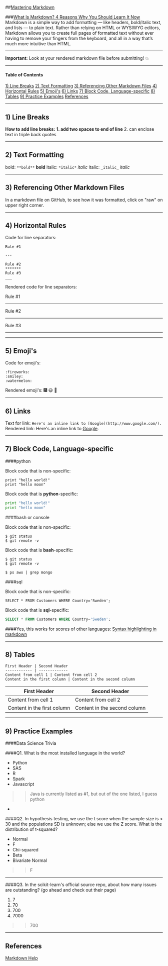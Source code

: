 ##[Mastering Markdown](https://guides.github.com/features/mastering-markdown/)

###[What Is Markdown? 4 Reasons Why You Should Learn It Now](http://www.makeuseof.com/tag/markdown-4-reasons-learn-now/)
Markdown is a simple way to add formatting — like headers, bold/italic text, and lists — to plain text. Rather than relying on HTML or WYSIWYG editors, Markdown allows you to create full pages of formatted text without ever having to remove your fingers from the keyboard, and all in a way that’s much more intuitive than HTML.

---

**Important:**  Look at your rendered markdown file before submitting!  :boom:

---

#### Table of Contents
[1)  Line Breaks](#section-a)
[2)  Text Formatting](#section-b)
[3)  Referencing Other Markdown Files](#section-c)
[4)  Horizontal Rules](#section-d)
[5)  Emoji's](#section-e)
[6)  Links](#section-f)
[7)  Block Code, Language-specific](#section-g)
[8)  Tables](#section-h)
[9)  Practice Examples](#section-i)
[References](#section-r)

---

## <a name="section-a"></a>1) Line Breaks

**How to add line breaks:**
**1.  add two spaces to end of line**
2.  can enclose text in triple back quotes

---

## <a name="section-b"></a>2) Text Formatting

bold: `**bold**`  **bold**
italic:  `*italic*` *italic*
italic:  `_italic_` _italic_

---

## <a name="section-c"></a>3) Referencing Other Markdown Files

In a markdown file on GitHub, to see how it was formatted, click on "raw" on upper right corner.

---

## <a name="section-d"></a>4) Horizontal Rules

Code for line separators:

```
Rule #1

---

Rule #2
*******
Rule #3
___
```

Rendered code for line separators:

Rule #1

---

Rule #2
*******
Rule #3
___

---

## <a name="section-e"></a>5) Emoji's

Code for emoji's:
```
:fireworks:
:smiley:
:watermelon:
```
Rendered emoji's:
:fireworks:
:smiley:
:watermelon:

---

## <a name="section-f"></a>6) Links

Text for link:
```Here's an inline link to [Google](http://www.google.com/).```
Rendered link:
Here's an inline link to [Google](http://www.google.com/).

---

## <a name="section-g"></a>7) Block Code, Language-specific

####python

Block code that is non-specific:
```
print "hello world!"
print "hello moon"
```

Block code that is **python**-specific:
```python
print "hello world!"
print "hello moon"
```

####bash or console

Block code that is non-specific:
```
$ git status
$ git remote -v
```

Block code that is **bash**-specific:
```console
$ git status
$ git remote -v

$ ps awx | grep mongo
```

####sql

Block code that is non-specific:
```
SELECT * FROM Customers WHERE Country='Sweden';
```

Block code that is **sql**-specific:
```sql
SELECT * FROM Customers WHERE Country='Sweden';
```

####Yes, this works for scores of other languages:  [Syntax highlighting in markdown](https://support.codebasehq.com/articles/tips-tricks/syntax-highlighting-in-markdown)

---

## <a name="section-h"></a>8) Tables

```
First Header | Second Header
------------ | -------------
Content from cell 1 | Content from cell 2
Content in the first column | Content in the second column
```

First Header | Second Header
------------ | -------------
Content from cell 1 | Content from cell 2
Content in the first column | Content in the second column

---

## <a name="section-i"></a>9) Practice Examples

####Data Science Trivia

####Q1.
What is the most installed language in the world?
- Python
- SAS
- R
- Spark
- Javascript

>>Java is currently listed as #1, but out of the one listed, I guess python

-

####Q2.
In hypothesis testing, we use the t score when the sample size is < 30 and the populations SD is unknown; else we use the Z score.
What is the distribution of t-squared?
 * Normal
 * F
 * Chi-squared
 * Beta
 * Bivariate Normal

>>F

***

####Q3.
In the scikit-learn's official source repo, about how many issues are outstanding? (go ahead and check out their page)
1. 7
2. 70
3. 700
4. 7000

>>700

---

## <a name="section-r"></a>References

[Markdown Help](http://mathoverflow.net/editing-help)
